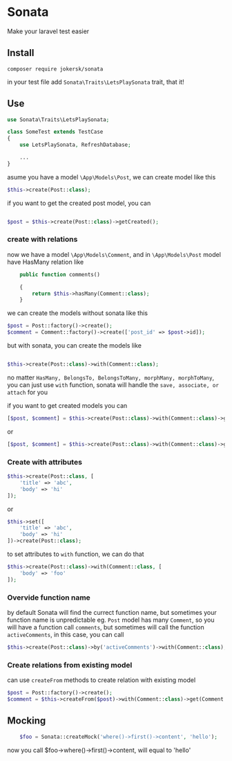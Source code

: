 # Sonata

Make your laravel test easier

## Install

```
composer require jokersk/sonata
```

in your test file add `Sonata\Traits\LetsPlaySonata` trait, that it!

## Use

```php
use Sonata\Traits\LetsPlaySonata;

class SomeTest extends TestCase
{
    use LetsPlaySonata, RefreshDatabase;

    ...
}
```

asume you have a model `\App\Models\Post`, we can create model like this

```php
$this->create(Post::class);

```

if you want to get the created post model, you can

```php

$post = $this->create(Post::class)->getCreated();

```

### create with relations

now we have a model `\App\Models\Comment`, and in `\App\Models\Post` model have HasMany relation like

```php
    public function comments()

    {
        return $this->hasMany(Comment::class);
    }

```

we can create the models without sonata like this

```php
$post = Post::factory()->create();
$comment = Comment::factory()->create(['post_id' => $post->id]);

```

but with sonata, you can create the models like

```php

$this->create(Post::class)->with(Comment::class);

```

no matter `HasMany, BelongsTo, BelongsToMany, morphMany, morphToMany`, you can just use `with` function, sonata will handle the `save, associate, or attach` for you

if you want to get created models you can

```php
[$post, $comment] = $this->create(Post::class)->with(Comment::class)->get([Post::class, Comment::class]);
```

or

```php
[$post, $comment] = $this->create(Post::class)->with(Comment::class)->get();

```

### Create with attributes

```php
$this->create(Post::class, [
    'title' => 'abc',
    'body' => 'hi'
]);
```

or

```php
$this->set([
    'title' => 'abc',
    'body' => 'hi'
])->create(Post::class);
```

to set attributes to `with` function, we can do that

```php
$this->create(Post::class)->with(Comment::class, [
    'body' => 'foo'
]);
```

### Overvide function name

by default Sonata will find the currect function name, but sometimes your function name is unpredictable
eg. `Post` model has many `Comment`, so you will have a function call `comments`, but sometimes will call the function
`activeComments`, in this case, you can call

```php
$this->create(Post::class)->by('activeComments')->with(Comment::class);
```

### Create relations from existing model
can use ``` createFrom ``` methods to create relation with existing model
```php
$post = Post::factory()->create();
$comment = $this->createFrom($post)->with(Comment::class)->get(Comment::class);
```

## Mocking
```php
    $foo = Sonata::createMock('where()->first()->content', 'hello');
```
now you call $foo->where()->first()->content, will equal to 'hello'